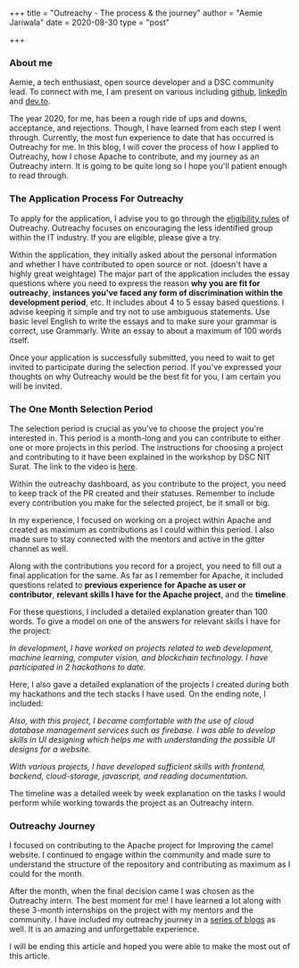 +++
title = "Outreachy - The process & the journey"
author = "Aemie Jariwala"
date = 2020-08-30
type = "post"

+++

### About me
Aemie, a tech enthusiast, open source developer and a DSC community lead. To connect with me, I am present on various including [github](https://github.com/AemieJ), [linkedIn](https://www.linkedin.com/in/aemie-jariwala-36a682179/) and [dev.to](https://dev.to/aemiej).

The year 2020, for me, has been a rough ride of ups and downs, acceptance, and rejections. Though, I have learned from each step I went through. Currently, the most fun experience to date that has occurred is Outreachy for me. In this blog, I will cover the process of how I applied to Outreachy, how  I chose Apache to contribute, and my journey as an Outreachy intern. It is going to be quite long so I hope you'll patient enough to read through.

### The Application Process For Outreachy
To apply for the application, I advise you to go through the [eligibility rules](https://www.outreachy.org/apply/eligibility/#:~:text=Outreachy%20Eligibility%20Rules,Google%20Summer%20of%20Code%20internship.) of Outreachy. Outreachy focuses on encouraging the less identified group within the IT industry. If you are eligible, please give a try. 

Within the application, they initially asked about the personal information and whether I have contributed to open source or not. (doesn't have a highly great weightage) The major part of the application includes the essay questions where you need to express the reason **why you are fit for outreachy**, **instances you've faced any form of discrimination within the development period**, etc. It includes about 4 to 5 essay based questions. I advise keeping it simple and try not to use ambiguous statements. Use basic level English to write the essays and to make sure your grammar is correct, use Grammarly. Write an essay to about a maximum of 100 words itself.

Once your application is successfully submitted, you need to wait to get invited to participate during the selection period. If you've expressed your thoughts on why Outreachy would be the best fit for you, I am certain you will be invited. 

### The One Month Selection Period
The selection period is crucial as you've to choose the project you're interested in. This period is a month-long and you can contribute to either one or more projects in this period. The instructions for choosing a project and contributing to it have been explained in the workshop by DSC NIT Surat. The link to the video is [here](https://www.youtube.com/watch?v=Dz5tpxI-pIk). 

Within the outreachy dashboard, as you contribute to the project, you need to keep track of the PR created and their statuses. Remember to include every contribution you make for the selected project, be it small or big. 

In my experience, I focused on working on a project within Apache and created as maximum as contributions as I could within this period. I also made sure to stay connected with the mentors and active in the gitter channel as well. 

Along with the contributions you record for a project, you need to fill out a final application for the same. As far as I remember for Apache, it included questions related to **previous experience for Apache as user or contributor**, **relevant skills I have for the Apache project**, and the **timeline**. 

For these questions, I included a detailed explanation greater than 100 words. To give a model on one of the answers for relevant skills I have for the project: 

*In development, I have worked on projects related to web development, machine learning, computer vision, and blockchain technology. I have participated in 2 hackathons to date.* 

Here, I also gave a detailed explanation of the projects I created during both my hackathons and the tech stacks I have used. On the ending note, I included: 

*Also, with this project, I became comfortable with the use of cloud database management services such as firebase. I was able to develop skills in UI designing which helps me with understanding the possible UI designs for a website.*

*With various projects, I have developed sufficient skills with frontend, backend, cloud-storage, javascript, and reading documentation.*

The timeline was a detailed week by week explanation on the tasks I would perform while working towards the project as an Outreachy intern. 

### Outreachy  Journey
I focused on contributing to the Apache project for Improving the camel website. I continued to engage within the community and made sure to understand the structure of the repository and contributing as maximum as I could for the month. 

After the month, when the final decision came I was chosen as the Outreachy intern. The best moment for me! I have learned a lot along with these 3-month internships on the project with my mentors and the community. I have included my outreachy journey in a [series of blogs](https://aemiej.netlify.app/categories/outreachy/) as well. It is an amazing and unforgettable experience. 

I will be ending this article and hoped you were able to make the most out of this article. 
